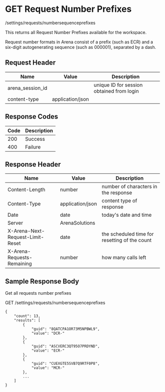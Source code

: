 # GET Request Number Prefixes


/settings/requests/numbersequenceprefixes

This returns all  Request Number Prefixes available for the workspace.

Request number formats in Arena consist of a prefix \(such as ECR\) and a six\-digit autogenerating sequence \(such as 000001\), separated by a dash.

## Request Header

| Name<br> | Value<br> | Description<br> |
|  --- |  --- |  --- | 
| arena_session_id<br> |   | unique ID for session obtained from login<br> |
| content\-type<br> | application/json<br> |   |

## Response Codes

| Code<br> | Description<br> |
|  --- |  --- | 
| 200<br> | Success<br> |
| 400<br> | Failure<br> |

## Response Header

| Name<br> | Value<br> | Description<br> |
|  --- |  --- |  --- | 
| Content\-Length<br> | number<br> | number of characters in the response<br> |
| Content\-Type<br> | application/json<br> | content type of response<br> |
| Date<br> | date<br> | today's date and time<br> |
| Server<br> | ArenaSolutions<br> |   |
| X\-Arena\-Next\-Request\-Limit\-Reset<br> | date<br> | the scheduled time for resetting of the count<br> |
| X\-Arena\-Requests\-Remaining<br> | number<br> | how many calls left<br> |

## Sample Response Body
Get all requests number prefixes





GET /settings/requests/numbersequenceprefixes

```
{
    "count": 13,
    "results": [
        {
            "guid": "8QATCPA1OR73M5NPBWL9",
            "value": "DCR-"
        },
        {
            "guid": "ASCVERC3QT95O7PRDYND",
            "value": "ECR-"
        },
        {
            "guid": "CUEXGTE5SVB7Q9RTF0P8",
            "value": "MCR-"
        },
        ...
    ]
}
```
